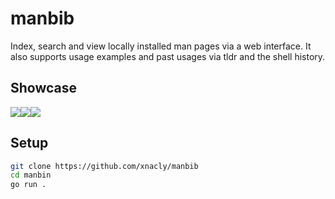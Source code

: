 # manbib

Index, search and view locally installed man pages via a web interface. It also supports usage examples and past usages via tldr and the shell history.

## Showcase

<div style="display: flex">
<img src="https://github.com/xNaCly/manbib/assets/47723417/ca7d967d-e6ea-46b1-8e02-cdcb94ae8194" />
<img src="https://github.com/xNaCly/manbib/assets/47723417/83596617-82f3-49ec-ba01-5353cd63cc43" />
<img src="https://github.com/xNaCly/manbib/assets/47723417/bbd4a589-a9b8-4ad3-86db-2f6e6316ef9a" />
</div>

## Setup

```bash
git clone https://github.com/xnacly/manbib
cd manbin
go run .
```
